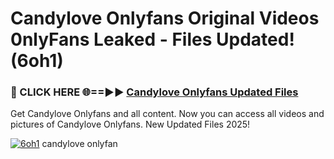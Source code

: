 # Candylove Onlyfans Original Videos 0nlyFans Leaked - Files Updated! (6oh1)

<h3>🔴 CLICK HERE 🌐==►► <a href="https://tinyurl.com/4seja8ks" rel="nofollow">Candylove Onlyfans Updated Files</a></h3>

Get Candylove Onlyfans and all content. Now you can access all videos and pictures of Candylove Onlyfans. New Updated Files 2025!

[![6oh1](https://i.imgur.com/EWjZXRe.gif)](https://tinyurl.com/4seja8ks)
candylove onlyfan